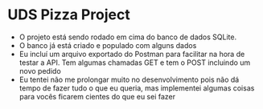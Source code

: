 # UDS Pizza Project

- O projeto está sendo rodado em cima do banco de dados SQLite.
- O banco já está criado e populado com alguns dados
- Eu incluí um arquivo exportado do Postman para facilitar na hora de testar a API. Tem algumas chamadas GET e tem o POST incluindo um novo pedido
- Eu tentei não me prolongar muito no desenvolvimento pois não dá tempo de fazer tudo o que eu queria, mas implementei algumas coisas para vocês ficarem cientes do que eu sei fazer
